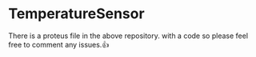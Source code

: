 # TemperatureSensor

There is a proteus file in the above repository.
with a code so please feel free to comment any issues.👍

